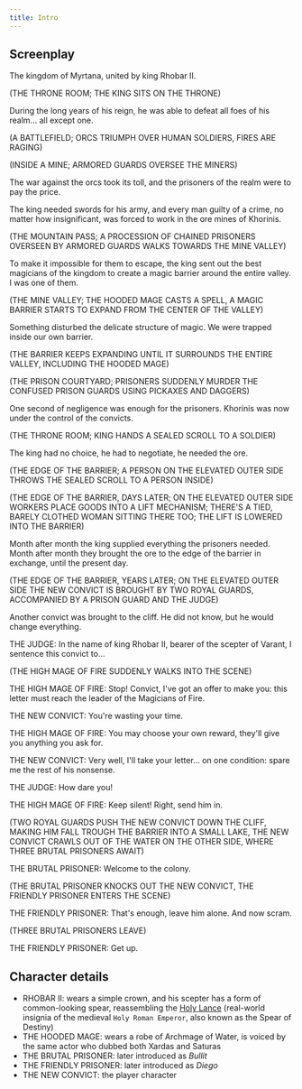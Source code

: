 ```yaml
---
title: Intro
---
```


## Screenplay

The kingdom of Myrtana, united by king Rhobar II.

(THE THRONE ROOM; THE KING SITS ON THE THRONE)

During the long years of his reign, he was able to defeat all foes of his realm... all except one.

(A BATTLEFIELD; ORCS TRIUMPH OVER HUMAN SOLDIERS, FIRES ARE RAGING)

(INSIDE A MINE; ARMORED GUARDS OVERSEE THE MINERS)

The war against the orcs took its toll, and the prisoners of the realm were to pay the price.

The king needed swords for his army, and every man guilty of a crime, no matter how insignificant, was forced to work in the ore mines of Khorinis.

(THE MOUNTAIN PASS; A PROCESSION OF CHAINED PRISONERS OVERSEEN BY ARMORED GUARDS WALKS TOWARDS THE MINE VALLEY)

To make it impossible for them to escape, the king sent out the best magicians of the kingdom to create a magic barrier around the entire valley. I was one of them.

(THE MINE VALLEY; THE HOODED MAGE CASTS A SPELL, A MAGIC BARRIER STARTS TO EXPAND FROM THE CENTER OF THE VALLEY)

Something disturbed the delicate structure of magic. We were trapped inside our own barrier.

(THE BARRIER KEEPS EXPANDING UNTIL IT SURROUNDS THE ENTIRE VALLEY, INCLUDING THE HOODED MAGE)

(THE PRISON COURTYARD; PRISONERS SUDDENLY MURDER THE CONFUSED PRISON GUARDS USING PICKAXES AND DAGGERS)

One second of negligence was enough for the prisoners. Khorinis was now under the control of the convicts. 

(THE THRONE ROOM; KING HANDS A SEALED SCROLL TO A SOLDIER)

The king had no choice, he had to negotiate, he needed the ore.

(THE EDGE OF THE BARRIER; A PERSON ON THE ELEVATED OUTER SIDE THROWS THE SEALED SCROLL TO A PERSON INSIDE)

(THE EDGE OF THE BARRIER, DAYS LATER; ON THE ELEVATED OUTER SIDE WORKERS PLACE GOODS INTO A LIFT MECHANISM; THERE'S A TIED, BARELY CLOTHED WOMAN SITTING THERE TOO; THE LIFT IS LOWERED INTO THE BARRIER)

Month after month the king supplied everything the prisoners needed. Month after month they brought the ore to the edge of the barrier in exchange, until the present day.

(THE EDGE OF THE BARRIER, YEARS LATER; ON THE ELEVATED OUTER SIDE THE NEW CONVICT IS BROUGHT BY TWO ROYAL GUARDS, ACCOMPANIED BY A PRISON GUARD AND THE JUDGE)

Another convict was brought to the cliff. He did not know, but he would change everything.

THE JUDGE: In the name of king Rhobar II, bearer of the scepter of Varant, I sentence this convict to...

(THE HIGH MAGE OF FIRE SUDDENLY WALKS INTO THE SCENE)

THE HIGH MAGE OF FIRE: Stop! Convict, I've got an offer to make you: this letter must reach the leader of the Magicians of Fire.

THE NEW CONVICT: You're wasting your time.

THE HIGH MAGE OF FIRE: You may choose your own reward, they'll give you anything you ask for.

THE NEW CONVICT: Very well, I'll take your letter... on one condition: spare me the rest of his nonsense.

THE JUDGE: How dare you!

THE HIGH MAGE OF FIRE: Keep silent! Right, send him in.

(TWO ROYAL GUARDS PUSH THE NEW CONVICT DOWN THE CLIFF, MAKING HIM FALL TROUGH THE BARRIER INTO A SMALL LAKE, THE NEW CONVICT CRAWLS OUT OF THE WATER ON THE OTHER SIDE, WHERE THREE BRUTAL PRISONERS AWAIT)

THE BRUTAL PRISONER: Welcome to the colony.

(THE BRUTAL PRISONER KNOCKS OUT THE NEW CONVICT, THE FRIENDLY PRISONER ENTERS THE SCENE)

THE FRIENDLY PRISONER: That's enough, leave him alone. And now scram. 

(THREE BRUTAL PRISONERS LEAVE)

THE FRIENDLY PRISONER: Get up.

## Character details

- RHOBAR II: wears a simple crown, and his scepter has a form of common-looking spear, reassembling the [Holy Lance](https://en.wikipedia.org/wiki/Imperial_Regalia) (real-world insignia of the medieval `Holy Roman Emperor`, also known as the Spear of Destiny) 
- THE HOODED MAGE: wears a robe of Archmage of Water, is voiced by the same actor who dubbed both Xardas and Saturas
- THE BRUTAL PRISONER: later introduced as _Bullit_
- THE FRIENDLY PRISONER: later introduced as _Diego_
- THE NEW CONVICT: the player character

